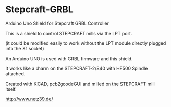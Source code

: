 # Stepcraft-GRBL
Arduino Uno Shield for Stepcraft GRBL Controller

This is a shield to control STEPCRAFT mills via the LPT port.

(it could be modified easily to work without the LPT module directly plugged into the X1 socket)

An Arduino UNO is used with GRBL firmware and this shield.

It works like a charm on the STEPCRAFT-2/840 with HF500 Spindle attached.

Created with KiCAD, pcb2gcodeGUI and milled on the STEPCRAFT mill itself.

http://www.netz39.de/


